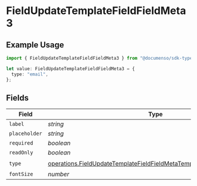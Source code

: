 # FieldUpdateTemplateFieldFieldMeta3

## Example Usage

```typescript
import { FieldUpdateTemplateFieldFieldMeta3 } from "@documenso/sdk-typescript/models/operations";

let value: FieldUpdateTemplateFieldFieldMeta3 = {
  type: "email",
};
```

## Fields

| Field                                                                                                                                                              | Type                                                                                                                                                               | Required                                                                                                                                                           | Description                                                                                                                                                        |
| ------------------------------------------------------------------------------------------------------------------------------------------------------------------ | ------------------------------------------------------------------------------------------------------------------------------------------------------------------ | ------------------------------------------------------------------------------------------------------------------------------------------------------------------ | ------------------------------------------------------------------------------------------------------------------------------------------------------------------ |
| `label`                                                                                                                                                            | *string*                                                                                                                                                           | :heavy_minus_sign:                                                                                                                                                 | N/A                                                                                                                                                                |
| `placeholder`                                                                                                                                                      | *string*                                                                                                                                                           | :heavy_minus_sign:                                                                                                                                                 | N/A                                                                                                                                                                |
| `required`                                                                                                                                                         | *boolean*                                                                                                                                                          | :heavy_minus_sign:                                                                                                                                                 | N/A                                                                                                                                                                |
| `readOnly`                                                                                                                                                         | *boolean*                                                                                                                                                          | :heavy_minus_sign:                                                                                                                                                 | N/A                                                                                                                                                                |
| `type`                                                                                                                                                             | [operations.FieldUpdateTemplateFieldFieldMetaTemplatesFieldsResponseType](../../models/operations/fieldupdatetemplatefieldfieldmetatemplatesfieldsresponsetype.md) | :heavy_check_mark:                                                                                                                                                 | N/A                                                                                                                                                                |
| `fontSize`                                                                                                                                                         | *number*                                                                                                                                                           | :heavy_minus_sign:                                                                                                                                                 | N/A                                                                                                                                                                |
